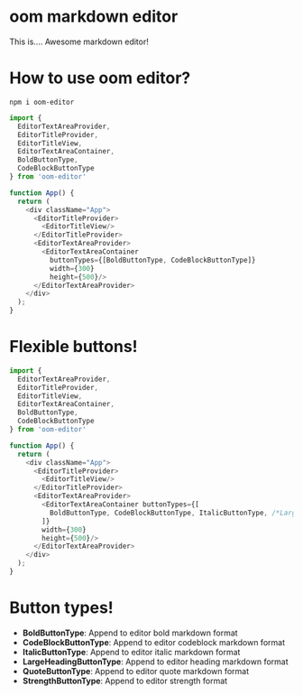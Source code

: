 # oom markdown editor 
This is.... Awesome markdown editor!
# How to use oom editor?
```shell
npm i oom-editor
```
```typescript
import {
  EditorTextAreaProvider, 
  EditorTitleProvider, 
  EditorTitleView, 
  EditorTextAreaContainer, 
  BoldButtonType, 
  CodeBlockButtonType
} from 'oom-editor'

function App() {
  return (
    <div className="App">
      <EditorTitleProvider>
        <EditorTitleView/>
      </EditorTitleProvider>
      <EditorTextAreaProvider>
        <EditorTextAreaContainer
          buttonTypes={[BoldButtonType, CodeBlockButtonType]}
          width={300}
          height={500}/>
      </EditorTextAreaProvider>
    </div>
  );
}
```
# Flexible buttons!
```typescript
import {
  EditorTextAreaProvider, 
  EditorTitleProvider, 
  EditorTitleView, 
  EditorTextAreaContainer, 
  BoldButtonType, 
  CodeBlockButtonType
} from 'oom-editor'

function App() {
  return (
    <div className="App">
      <EditorTitleProvider>
        <EditorTitleView/>
      </EditorTitleProvider>
      <EditorTextAreaProvider>
        <EditorTextAreaContainer buttonTypes={[
          BoldButtonType, CodeBlockButtonType, ItalicButtonType, /*LargeHeadingButtonType, StrengthButtonType, QuoteButtonType*/
        ]} 
        width={300}
        height={500}/>
      </EditorTextAreaProvider>
    </div>
  );
}
```
# Button types!
- **BoldButtonType**: Append to editor bold markdown format
- **CodeBlockButtonType**: Append to editor codeblock markdown format
- **ItalicButtonType**: Append to editor italic markdown format
- **LargeHeadingButtonType**: Append to editor heading markdown format
- **QuoteButtonType**: Append to editor quote markdown format
- **StrengthButtonType**: Append to editor strength format
